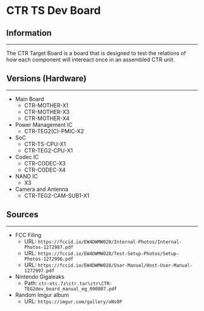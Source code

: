 # CTR TS Dev Board

## Information
---
The CTR Target Board is a board that is designed to test the relations of how each component will intereact once in an assembled CTR unit.

## Versions (Hardware)
---
- Main Board
  - CTR-MOTHER-X1
  - CTR-MOTHER-X3
  - CTR-MOTHER-X4
- Power Management IC
  - CTR-TEG2(C)-PMIC-X2
- SoC
  - CTR-TS-CPU-X1
  - CTR-TEG2-CPU-X1
- Codec IC
  - CTR-CODEC-X3
  - CTR-CODEC-X4
- NAND IC
  - X3
- Camera and Antenna
  - CTR-TEG2-CAM-SUB1-X1

## Sources
---
- FCC Filing
    - URL: ``https://fccid.io/EW4DWMW028/Internal-Photos/Internal-Photos-1272987.pdf``
    - URL: ``https://fccid.io/EW4DWMW028/Test-Setup-Photos/Setup-Photos-1272996.pdf``
    - URL: ``https://fccid.io/EW4DWMW028/User-Manual/Host-User-Manual-1272997.pdf``
- Nintendo Gigaleaks
    - Path: ``ctr-etc.7z\ctr.tar\ctr\CTR-TEG2dev_board_manual_eg_090807.pdf``
- Random Imgur album
    - URL: ``https://imgur.com/gallery/aNs0P``